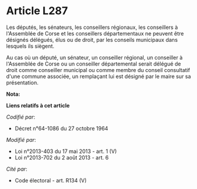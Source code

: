# Article L287

Les députés, les sénateurs, les conseillers régionaux, les conseillers à l'Assemblée de Corse et les conseillers
départementaux ne peuvent être désignés délégués, élus ou de droit, par les conseils municipaux dans lesquels ils siègent. 

Au cas où un député, un sénateur, un conseiller régional, un conseiller à l'Assemblée de Corse ou un conseiller départemental
serait délégué de droit comme conseiller municipal ou comme membre du conseil consultatif d'une commune associée, un
remplaçant lui est désigné par le maire sur sa présentation.

**Nota:**



**Liens relatifs à cet article**

_Codifié par_:

  - Décret n°64-1086 du 27 octobre 1964

_Modifié par_:

  - Loi n°2013-403 du 17 mai 2013 - art. 1 (V)
  - Loi n°2013-702 du 2 août 2013 - art. 6

_Cité par_:

  - Code électoral - art. R134 (V)
